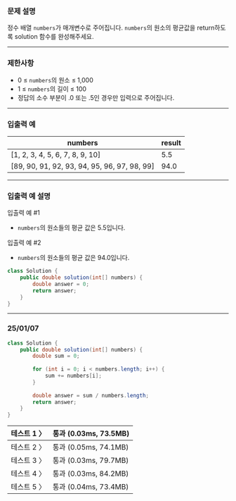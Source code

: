 ### **문제 설명**

정수 배열 `numbers`가 매개변수로 주어집니다. `numbers`의 원소의 평균값을 return하도록 solution 함수를 완성해주세요.

---

### 제한사항

- 0 ≤ `numbers`의 원소 ≤ 1,000
- 1 ≤ `numbers`의 길이 ≤ 100
- 정답의 소수 부분이 .0 또는 .5인 경우만 입력으로 주어집니다.

---

### 입출력 예

| numbers | result |
| --- | --- |
| [1, 2, 3, 4, 5, 6, 7, 8, 9, 10] | 5.5 |
| [89, 90, 91, 92, 93, 94, 95, 96, 97, 98, 99] | 94.0 |

---

### 입출력 예 설명

입출력 예 #1

- `numbers`의 원소들의 평균 값은 5.5입니다.

입출력 예 #2

- `numbers`의 원소들의 평균 값은 94.0입니다.

```java
class Solution {
    public double solution(int[] numbers) {
        double answer = 0;
        return answer;
    }
}
```

---

### 25/01/07

```java
class Solution {
    public double solution(int[] numbers) {
        double sum = 0;
        
        for (int i = 0; i < numbers.length; i++) {
            sum += numbers[i];
        }
        
        double answer = sum / numbers.length;
        return answer;
    }
}
```

| 테스트 1 〉 | 통과 (0.03ms, 73.5MB) |
| --- | --- |
| 테스트 2 〉 | 통과 (0.05ms, 74.1MB) |
| 테스트 3 〉 | 통과 (0.03ms, 79.7MB) |
| 테스트 4 〉 | 통과 (0.03ms, 84.2MB) |
| 테스트 5 〉 | 통과 (0.04ms, 73.4MB) |